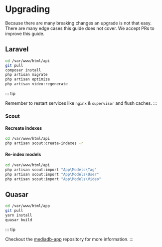# Upgrading

Because there are many breaking changes an upgrade is not that easy. There are many edge cases this guide does not cover. We accept PRs to improve this guide.

## Laravel

```bash
cd /var/www/html/api
git pull
composer install
php artisan migrate
php artisan optimize
php artisan video:regenerate
```

::: tip

Remember to restart services like `nginx` & `supervisor` and flush caches.
  :::

### Scout

#### Recreate indexes

```bash
cd /var/www/html/api
php artisan scout:create-indexes -r
```

#### Re-index models

```bash
cd /var/www/html/api
php artisan scout:import "App\Models\Tag"
php artisan scout:import "App\Models\User"
php artisan scout:import "App\Models\Video"
```

## Quasar

```bash
cd /var/www/html/app
git pull
yarn install
quasar build
```

::: tip

Checkout the [mediadb-app](https://github.com/francoism90/mediadb-app) repository for more information.
  :::
